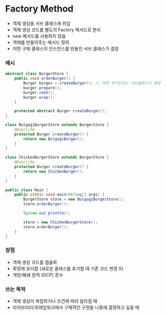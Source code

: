 # Factory Method
- 객체 생성을 서브 클래스에 위임
- 객체 생성 코드를 별도의 Factory 메서드로 분리
- new 메서드를 사용하지 않음
- 객체를 만들어주는 메서드 정의
- 어떤 구체 클래스의 인스턴스를 만들진 서브 클래스가 결정
### 예시
```Java
abstract class BurgerStore {
    public void orderBurger() {
        Burger burger = createBurger(); // 어떤 버거인지는 서브클래스가 결정
        burger.prepare();
        burger.cook();
        burger.wrap();
    }

    protected abstract Burger createBurger();
}
```
```Java
class BulgogiBurgerStore extends BurgerStore {
    @Override
    protected Burger createBurger() {
        return new BulgogiBurger();
    }
}

class ChickenBurgerStore extends BurgerStore {
    @Override
    protected Burger createBurger() {
        return new ChickenBurger();
    }
}
```
```Java
public class Main {
    public static void main(String[] args) {
        BurgerStore store = new BulgogiBurgerStore();
        store.orderBurger();

        System.out.println();

        store = new ChickenBurgerStore();
        store.orderBurger();
    }
}
```
### 장점
- 객체 생성 코드를 캡슐화
- 확장에 유리함 (새로운 클래스를 추가할 때 기존 코드 변경 X)
- 개방/폐쇄 원칙 (OCP) 준수
### 쓰는 목적
- 객체 생성이 복잡하거나 조건에 따라 달라질 때
- 라이브러리/프레임워크에서 구체적인 구현을 나중에 결정하고 싶을 때